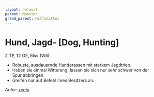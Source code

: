 ```yaml
---
layout: default
parent: Monster
grand_parent: Hilfsmittel
---
```


# Hund, Jagd- [Dog, Hunting]
2 TP, 12 GE, Biss (W6)
- Robuste, ausdauernde Hunderassen mit starkem Jagdtrieb.
- Haben sie einmal Witterung, lassen sie sich nur sehr schwer von der Spur abbringen.
- Greifen nur auf Befehl ihres Besitzers an.

*Autor: [xenio](https://xenioinabottle.blogspot.com)*
